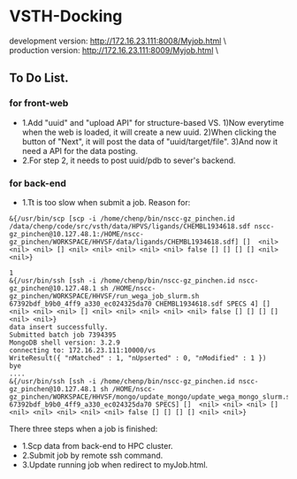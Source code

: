 # VSTH-Docking

development version: http://172.16.23.111:8008/Myjob.html   \\   
production version: http://172.16.23.111:8009/Myjob.html   \\ 

## To Do List.
### for front-web

- 1.Add "uuid" and "upload API" for structure-based VS.
1)Now everytime when the web is loaded, it will create a new uuid.
2)When clicking the button of "Next", it will post the data of  "uuid/target/file".
3)And now it need a API for the data posting.
- 2.For step 2, it needs to post uuid/pdb to sever's backend.


### for back-end

- 1.Tt is too slow when submit a job. Reason for:
```
&{/usr/bin/scp [scp -i /home/chenp/bin/nscc-gz_pinchen.id /data/chenp/code/src/vsth/data/HPVS/ligands/CHEMBL1934618.sdf nscc-gz_pinchen@10.127.48.1:/HOME/nscc-gz_pinchen/WORKSPACE/HHVSF/data/ligands/CHEMBL1934618.sdf] []  <nil> <nil> <nil> [] <nil> <nil> <nil> <nil> <nil> false [] [] [] [] <nil> <nil>}

1
&{/usr/bin/ssh [ssh -i /home/chenp/bin/nscc-gz_pinchen.id nscc-gz_pinchen@10.127.48.1 sh /HOME/nscc-gz_pinchen/WORKSPACE/HHVSF/run_wega_job_slurm.sh 67392bdf_b9b0_4ff9_a330_ec024325da70 CHEMBL1934618.sdf SPECS 4] []  <nil> <nil> <nil> [] <nil> <nil> <nil> <nil> <nil> false [] [] [] [] <nil> <nil>}
data insert successfully.
Submitted batch job 7394395
MongoDB shell version: 3.2.9
connecting to: 172.16.23.111:10000/vs
WriteResult({ "nMatched" : 1, "nUpserted" : 0, "nModified" : 1 })
bye
....
&{/usr/bin/ssh [ssh -i /home/chenp/bin/nscc-gz_pinchen.id nscc-gz_pinchen@10.127.48.1 sh /HOME/nscc-gz_pinchen/WORKSPACE/HHVSF/mongo/update_mongo/update_wega_mongo_slurm.sh 67392bdf_b9b0_4ff9_a330_ec024325da70 SPECS] []  <nil> <nil> <nil> [] <nil> <nil> <nil> <nil> <nil> false [] [] [] [] <nil> <nil>}
```

There three steps when a job is finished:
- 1.Scp data from back-end to HPC cluster.
- 2.Submit job by remote ssh command.
- 3.Update running job when redirect to myJob.html.
